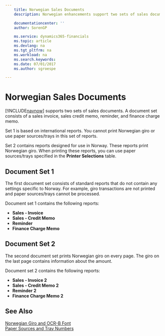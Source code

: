 ```yaml
---
    title: Norwegian Sales Documents
    description: Norwegian enhancements support two sets of sales documents. A document set consists of a sales invoice, sales credit memo, reminder, and finance charge memo.

    documentationcenter: ''
    author: SorenGP

    ms.service: dynamics365-financials
    ms.topic: article
    ms.devlang: na
    ms.tgt_pltfrm: na
    ms.workload: na
    ms.search.keywords:
    ms.date: 07/01/2017
    ms.author: sgroespe

---
```

# Norwegian Sales Documents
[!INCLUDE[navnow](../../includes/navnow_md.md)] supports two sets of sales documents. A document set consists of a sales invoice, sales credit memo, reminder, and finance charge memo.  

Set 1 is based on international reports. You cannot print Norwegian giro or use paper sources/trays in this set of reports.  

Set 2 contains reports designed for use in Norway. These reports print Norwegian giro. When printing these reports, you can use paper sources/trays specified in the **Printer Selections** table.  

## Document Set 1  
The first document set consists of standard reports that do not contain any settings specific to Norway. For example, giro transactions are not printed and paper sources/trays cannot be processed.  

Document set 1 contains the following reports:  

- **Sales - Invoice**  
- **Sales - Credit Memo**  
- **Reminder**  
- **Finance Charge Memo**  

## Document Set 2  
The second document set prints Norwegian giro on every page. The giro on the last page contains information about the amount.  

Document set 2 contains the following reports:  

- **Sales - Invoice 2**  
- **Sales - Credit Memo 2**  
- **Reminder 2**  
- **Finance Charge Memo 2**  

## See Also  
 [Norwegian Giro and OCR-B Font](norwegian-giro-and-ocr-b-font.md)   
 [Paper Sources and Tray Numbers](paper-sources-and-tray-numbers.md)
